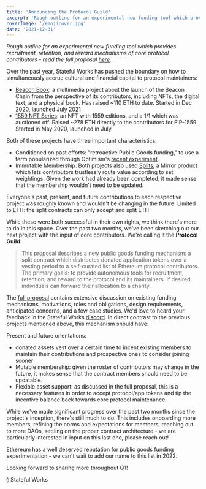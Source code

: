 ```yaml
---
title: 'Announcing the Protocol Guild'
excerpt: 'Rough outline for an experimental new funding tool which provides recruitment, retention, and reward mechanisms of core protocol contributors'
coverImage: '/emojicover.jpg'
date: '2021-12-31'
---
```

*Rough outline for an experimental new funding tool which provides recruitment, retention, and reward mechanisms of core protocol contributors - read the full proposal [here](https://protocol-guild.readthedocs.io/en/latest/index.html).*

Over the past year, Stateful Works has pushed the boundary on how to simultaneously accrue cultural and financial capital to protocol maintainers:

* [Beacon Book](https://stateful.mirror.xyz/Y1ED9RorG9OvEUXD8NBmXgYhSVhjj8H537-I2SZJkYA): a multimedia project about the launch of the Beacon Chain from the perspective of its contributors, including NFTs, the digital text, and a physical book. Has raised ~110 ETH to date. Started in Dec 2020, launched July 2021
* [1559 NFT Series](https://stateful.mirror.xyz/rsUhYxXARr7j2iDjqJeelY7nc6CN_Y-MilVDP1S5voA): an NFT with 1559 editions, and a 1/1 which was auctioned off. Raised ~278 ETH directly to the contributors for EIP-1559. Started in May 2020, launched in July.

Both of these projects have three important characteristics:

* Conditioned on past efforts: "retroactive Public Goods funding," to use a term popularized through Optimism's [recent experiment](https://medium.com/ethereum-optimism/retropgf-experiment-1-1-million-dollars-for-public-goods-f7e455cbdca).
* Immutable Membership: Both projects also used [Splits](https://dev.mirror.xyz/mQ03-JXlfdoBnRrZisC5X3kM9nBkOILlHwxbdq382Gw), a Mirror product which lets contributors trustlessly route value according to set weightings. Given the work had already been completed, it made sense that the membership wouldn't need to be updated. 

Everyone's past, present, and future contributions to each respective project was roughly known and wouldn't be changing in the future.
Limited to ETH: the split contracts can only accept and split ETH

While these were both successful in their own rights, we think there's more to do in this space. Over the past two months, we've been sketching out our next project with the input of core contributors. We're calling it the **Protocol Guild**:

>This proposal describes a new public goods funding mechanism: a split contract which distributes donated application tokens over a vesting period to a self-curated list of Ethereum protocol contributors.
The primary goals: to provide autonomous tools for recruitment, retention, and reward to the protocol and its maintainers. If desired, individuals can forward their allocation to a charity.

The [full proposal](https://protocol-guild.readthedocs.io/en/latest/index.html) contains extensive discussion on existing funding mechanisms, motivations, roles and obligations, design requirements, anticipated concerns, and a few case studies. We'd love to heard your feedback in the Stateful Works [discord](https://discord.com/invite/t8zSZCvf3y).
In direct contrast to the previous projects mentioned above, this mechanism should have:

Present and future orientations: 
* donated assets vest over a certain time to incent existing members to maintain their contributions and prospective ones to consider joining sooner
* Mutable membership: given the roster of contributors may change in the future, it makes sense that the contract members should need to be updatable.
* Flexible asset support: as discussed in the full proposal, this is a necessary features in order to accept protocol/app tokens and tip the incentive balance back towards core protocol maintenance.

While we've made significant progress over the past two months since the project's inception, there's still much to do. This includes onboarding more members, refining the norms and expectations for members, reaching out to more DAOs, settling on the proper contract architecture - we are particularly interested in input on this last one, please reach out!

Ethereum has a well deserved reputation for public goods funding experimentation - we can't wait to add our name to this list in 2022.

Looking forward to sharing more throughout Q1!

⟠ Stateful Works
